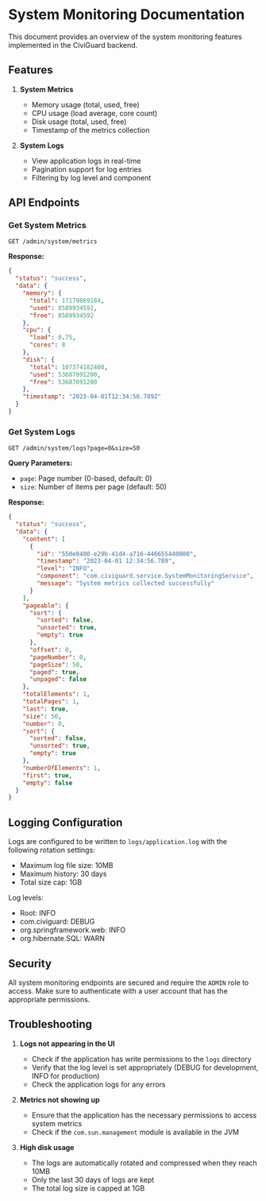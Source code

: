 # System Monitoring Documentation

This document provides an overview of the system monitoring features implemented in the CiviGuard backend.

## Features

1. **System Metrics**
   - Memory usage (total, used, free)
   - CPU usage (load average, core count)
   - Disk usage (total, used, free)
   - Timestamp of the metrics collection

2. **System Logs**
   - View application logs in real-time
   - Pagination support for log entries
   - Filtering by log level and component

## API Endpoints

### Get System Metrics

```
GET /admin/system/metrics
```

**Response:**
```json
{
  "status": "success",
  "data": {
    "memory": {
      "total": 17179869184,
      "used": 8589934592,
      "free": 8589934592
    },
    "cpu": {
      "load": 0.75,
      "cores": 8
    },
    "disk": {
      "total": 107374182400,
      "used": 53687091200,
      "free": 53687091200
    },
    "timestamp": "2023-04-01T12:34:56.789Z"
  }
}
```

### Get System Logs

```
GET /admin/system/logs?page=0&size=50
```

**Query Parameters:**
- `page`: Page number (0-based, default: 0)
- `size`: Number of items per page (default: 50)

**Response:**
```json
{
  "status": "success",
  "data": {
    "content": [
      {
        "id": "550e8400-e29b-41d4-a716-446655440000",
        "timestamp": "2023-04-01 12:34:56.789",
        "level": "INFO",
        "component": "com.civiguard.service.SystemMonitoringService",
        "message": "System metrics collected successfully"
      }
    ],
    "pageable": {
      "sort": {
        "sorted": false,
        "unsorted": true,
        "empty": true
      },
      "offset": 0,
      "pageNumber": 0,
      "pageSize": 50,
      "paged": true,
      "unpaged": false
    },
    "totalElements": 1,
    "totalPages": 1,
    "last": true,
    "size": 50,
    "number": 0,
    "sort": {
      "sorted": false,
      "unsorted": true,
      "empty": true
    },
    "numberOfElements": 1,
    "first": true,
    "empty": false
  }
}
```

## Logging Configuration

Logs are configured to be written to `logs/application.log` with the following rotation settings:
- Maximum log file size: 10MB
- Maximum history: 30 days
- Total size cap: 1GB

Log levels:
- Root: INFO
- com.civiguard: DEBUG
- org.springframework.web: INFO
- org.hibernate.SQL: WARN

## Security

All system monitoring endpoints are secured and require the `ADMIN` role to access. Make sure to authenticate with a user account that has the appropriate permissions.

## Troubleshooting

1. **Logs not appearing in the UI**
   - Check if the application has write permissions to the `logs` directory
   - Verify that the log level is set appropriately (DEBUG for development, INFO for production)
   - Check the application logs for any errors

2. **Metrics not showing up**
   - Ensure that the application has the necessary permissions to access system metrics
   - Check if the `com.sun.management` module is available in the JVM

3. **High disk usage**
   - The logs are automatically rotated and compressed when they reach 10MB
   - Only the last 30 days of logs are kept
   - The total log size is capped at 1GB
